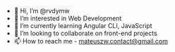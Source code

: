 - 👋 Hi, I’m @rvdymw
- 👀 I’m interested in Web Development
- 🌱 I’m currently learning Angular CLI, JavaScript
- 💞️ I’m looking to collaborate on front-end projects
- 📫 How to reach me - mateuszw.contact@gmail.com

<!---
rvdymw/rvdymw is a ✨ special ✨ repository because its `README.md` (this file) appears on your GitHub profile.
You can click the Preview link to take a look at your changes.
--->
